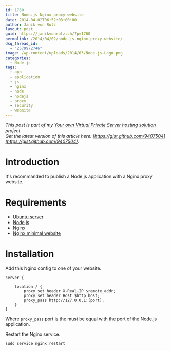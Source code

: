 ```yaml
---
id: 1760
title: Node.js Nginx proxy website
date: 2014-04-02T06:52:03+00:00
author: Janik von Rotz
layout: post
guid: https://janikvonrotz.ch/?p=1760
permalink: /2014/04/02/node-js-nginx-proxy-website/
dsq_thread_id:
  - "2579972746"
image: /wp-content/uploads/2014/03/Node.js-Logo.png
categories:
  - Node.js
tags:
  - app
  - application
  - js
  - nginx
  - node
  - nodejs
  - proxy
  - security
  - website
---
```

*This post is part of my [Your own Virtual Private Server hosting solution](http://janikvonrotz.ch/your-own-virtual-private-server-hosting-solution/) project.*  
*Get the latest version of this article here: [https://gist.github.com/9407504](https://gist.github.com/9407504).*

# Introduction

It's recommanded to publish a Node.js application with a Nginx proxy website.
<!--more-->
# Requirements

* [Ubuntu server](https://janikvonrotz.ch/2014/03/13/deploy-ubuntu-server/)
* [Node.js](https://janikvonrotz.ch/2014/03/27/install-node/)
* [Nginx](https://janikvonrotz.ch/2014/03/31/install-nginx/)
* [Nginx minimal website](https://janikvonrotz.ch/2014/04/01/nginx-minimal-website/)

# Installation

Add this Nginx config to one of your website.
```
server {

    location / {
        proxy_set_header X-Real-IP $remote_addr;
        proxy_set_header Host $http_host;
        proxy_pass http://127.0.0.1:[port];
    }
}
```
Where `proxy_pass` port is the must be equal with the port of the Node.js application.

Restart the Nginx service.

    sudo service nginx restart